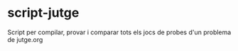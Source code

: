 # script-jutge
Script per compilar, provar i comparar tots els jocs de probes d'un problema de jutge.org
